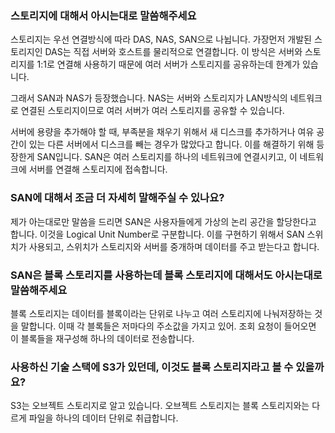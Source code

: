 ### 스토리지에 대해서 아시는대로 말씀해주세요
스토리지는 우선 연결방식에 따라 DAS, NAS, SAN으로 나뉩니다. 가장먼저 개발된 스토리지인 DAS는 직접 서버와 호스트를 물리적으로 연결합니다. 이 방식은 서버와 스토리지를 1:1로 연결해 사용하기 때문에 여러 서버가 스토리지를 공유하는데 한계가 있습니다.

그래서 SAN과 NAS가 등장했습니다. NAS는 서버와 스토리지가 LAN방식의 네트워크로 연결된 스토리지이므로 여러 서버가 여러 스토리지를 공유할 수 있습니다.

서버에 용량을 추가해야 할 때, 부족분을 채우기 위해서 새 디스크를 추가하거나 여유 공간이 있는 다른 서버에서 디스크를 빼는 경우가 많았다고 합니다. 이를 해결하기 위해 등장한게 SAN입니다. SAN은 여러 스토리지를 하나의 네트워크에 연결시키고, 이 네트워크에 서버를 연결해 스토리지에 접속합니다.

### SAN에 대해서 조금 더 자세히 말해주실 수 있나요?
제가 아는대로만 말씀을 드리면 SAN은 사용자들에게 가상의 논리 공간을 할당한다고 합니다. 이것을 Logical Unit Number로 구분합니다. 이를 구현하기 위해서 SAN 스위치가 사용되고, 스위치가 스토리지와 서버를 중개하며 데이터를 주고 받는다고 합니다.

### SAN은 블록 스토리지를 사용하는데 블록 스토리지에 대해서도 아시는대로 말씀해주세요
블록 스토리지는 데이터를 블록이라는 단위로 나누고 여러 스토리지에 나눠저장하는 것을 말합니다. 이때 각 블록들은 저마다의 주소값을 가지고 있어. 조회 요청이 들어오면 이 블록들을 재구성해 하나의 데이터로 전송합니다. 

### 사용하신 기술 스택에 S3가 있던데, 이것도 블록 스토리지라고 볼 수 있을까요?
S3는 오브젝트 스토리지로 알고 있습니다. 오브젝트 스토리지는 블록 스토리지와는 다르게 파일을 하나의 데이터 단위로 취급합니다.